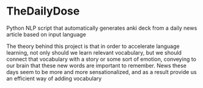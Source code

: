 # TheDailyDose
Python NLP script that automatically generates anki deck from a daily news article based on input language

The theory behind this project is that in order to accelerate language learning, not only should we learn relevant vocabulary, but we should connect that vocabulary with a story or some sort of emotion, conveying to our brain that these new words are important to remember.
News these days seem to be more and more sensationalized, and as a result provide us an efficient way of adding vocabulary
